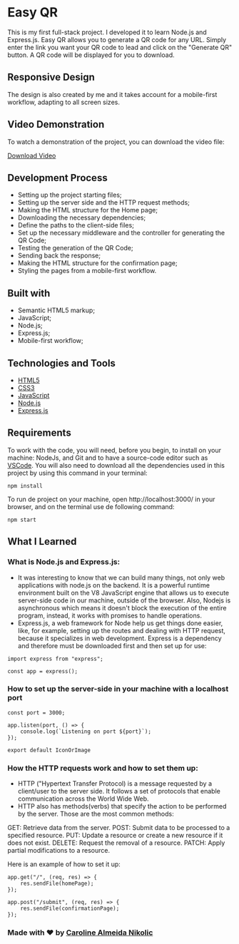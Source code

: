 # Easy QR

This is my first full-stack project. I developed it to learn Node.js and Express.js. Easy QR allows you to generate a QR code for any URL. Simply enter the link you want your QR code to lead and click on the "Generate QR" button. A QR code will be displayed for you to download.

## Responsive Design

The design is also created by me and it takes account for a mobile-first workflow, adapting to all screen sizes.

## Video Demonstration

To watch a demonstration of the project, you can download the video file:

[Download Video](qr-code-runnning.mp4)

## Development Process

- Setting up the project starting files;
- Setting up the server side and the HTTP request methods;
- Making the HTML structure for the Home page;
- Downloading the necessary dependencies;
- Define the paths to the client-side files;
- Set up the necessary middleware and the controller for generating the QR Code;
- Testing the generation of the QR Code;
- Sending back the response;
- Making the HTML structure for the confirmation page;
- Styling the pages from a mobile-first workflow.

## Built with

- Semantic HTML5 markup;
- JavaScript;
- Node.js;
- Express.js;
- Mobile-first workflow;

## Technologies and Tools

- [HTML5](https://html.com)
- [CSS3](https://www.w3.org/Style/CSS/)
- [JavaScript](https://www.javascript.com)
- [Node.js](https://nodejs.org/en)
- [Express.js](https://expressjs.com)

## Requirements

To work with the code, you will need, before you begin, to install on your machine: NodeJs, and Git and to have a source-code editor such as [VSCode](https://code.visualstudio.com).
You will also need to download all the dependencies used in this project by using this command in your terminal:

```
npm install
```

To run de project on your machine, open http://localhost:3000/ in your browser, and on the terminal use de following command:
```
npm start 
```


## What I Learned

### What is Node.js and Express.js:

- It was interesting to know that we can build many things, not only web applications with node.js on the backend. It is a powerful runtime environment built on the V8 JavaScript engine that allows us to execute server-side code in our machine, outside of the browser. Also, Nodejs is asynchronous which means it doesn't block the execution of the entire program, instead, it works with promises to handle operations.  
- Express.js, a web framework for Node help us get things done easier, like, for example, setting up the routes and dealing with HTTP request, because it specializes in web development. Express is a dependency and therefore must be downloaded first and then set up for use:

~~~
import express from "express";

const app = express();
~~~

### How to set up the server-side in your machine with a localhost port

~~~
const port = 3000;

app.listen(port, () => {
    console.log(`Listening on port ${port}`);
});

export default IconOrImage
~~~

### How the HTTP requests work and how to set them up:
- HTTP ("Hypertext Transfer Protocol) is a message requested by a client/user to the server side. It follows a set of protocols that enable communication across the World Wide Web.
- HTTP also has methods(verbs) that specify the action to be performed by the server. Those are the most common methods:

GET: Retrieve data from the server.
POST: Submit data to be processed to a specified resource.
PUT: Update a resource or create a new resource if it does not exist.
DELETE: Request the removal of a resource.
PATCH: Apply partial modifications to a resource.

Here is an example of how to set it up:
~~~
app.get("/", (req, res) => {
    res.sendFile(homePage);
});

app.post("/submit", (req, res) => {
    res.sendFile(confirmationPage);
});
~~~

### Made with :heart: by [Caroline Almeida Nikolic](https://www.linkedin.com/in/carolinealmeidanikolic/)